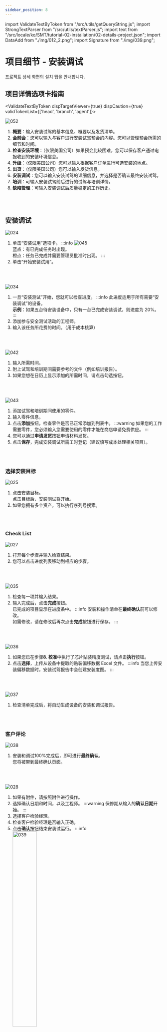 ```yaml
---
sidebar_position: 8
---
```


import ValidateTextByToken from "/src/utils/getQueryString.js";
import StrongTextParser from "/src/utils/textParser.js";
import text from "/src/locale/ko/SMT/tutorial-02-installation/02-details-project.json";
import DataAdd from "./img/012_2.png";
import Signature from "./img/039.png";

# 项目细节 - 安装调试

프로젝트 상세 화면의 설치 탭을 안내합니다. 

## 项目详情选项卡指南

<ValidateTextByToken dispTargetViewer={true} dispCaution={true} validTokenList={['head', 'branch', 'agent']}>

![052](./img/052.png)
1. **概要**：输入安装试驾的基本信息、概要以及发货清单。
1. **会前会**：您可以输入与客户进行安装试驾预会的内容。您可以管理预会所需的细节和时间。
1. **检查安装环境**：（仅限美国公司）如果预会比较困难，您可以保存客户通过电报收到的安装环境信息。
1. **升级**：（仅限美国公司）您可以输入根据客户订单进行可选安装的地点。
1. **出货**：（仅限美国公司）您可以输入发货信息。
1. **安装调试**：您可以输入安装试驾的详细信息，并选择是否确认最终安装试驾。
1. **培训**：可输入安装试驾前后进行的试驾与培训详情。 
1. **缺陷管理**：可输入安装调试后质量稳定的工作历史。
<br/>
<br/>

## 安装调试
![024](./img/024.png)
1. 单击“安装试用”选项卡。
    :::info
    ![045](./img/045.png)
    <br/>蓝点：有已完成任务时出现。
    <br/>橙点：任务已完成并需要管理员批准时出现。
    :::
1. 单击“开始安装试用”。
<br/>
<br/>

![034](./img/034.png)
1. 一旦“安装测试”开始，您就可以检查进度。
    :::info
    此进度适用于所有需要“安装调试”的设备。
    <br/>**示例**：如果五台待安装设备中，只有一台已完成安装调试，则进度为 20%。
    :::
1. 添加参与安全测试活动的工程师。
1. 输入该任务所花费的时间。（用于成本核算）
<br/>
<br/>

![042](./img/042.png)
1. 输入所需时间。
1. 附上试驾和培训期间需要参考的文件（例如培训报告）。
1. 如果您想在日历上显示添加的所需时间，请点击勾选按钮。
<br/>
<br/>

![043](./img/043.png)
1. 添加试驾和培训期间使用的零件。
1. 输入零件信息。
1. 点击**添加**按钮，检查零件是否已正常添加到列表中。
:::warning
如果您的工作需要零件，您必须输入您需要使用的零件才能在商店申请免费供应。
:::
1. 您可以通过**申请发货**按钮申请材料发货。
1. 点击**保存**，完成安装调试所需工时登记（建议填写成本处理相关项目）。
<br/>
<br/>

### 选择安装目标
![025](./img/025.png)
1. 点击安装目标。<br/>点击目标后，安装测试将开始。
1. 如果您拥有多个资产，可以执行序列号搜索。
<br/>
<br/>

### Check List
![027](./img/027.png)
1. 打开每个步骤并输入检查结果。
1. 您可以点击进度列表移动到相应的步骤。
<br/>
<br/>

![035](./img/035.png)
1. 检查每一项并输入结果。
1. 输入完成后，点击**完成**按钮。
    <br/>已完成的项目显示在进度条中。
    :::info
    安装和操作清单在**最终确认**前可以修改。
    <br/>如需修改，请在修改后再次点击**完成**按钮进行保存。
    ::: 
<br/>
<br/>

![036](./img/036.png)
1. 如果您已在步骤**8. 校准**中执行了芯片贴装精度测试，请点击**执行**按钮。
1. 点击**选择**，上传从设备中提取的贴装偏移数据 Excel 文件。
    :::info
    当您上传安装偏移数据时，安装试驾报告中会创建安装度图。
    :::
<br/>
<br/>

![037](./img/037.png)
1. 检查清单完成后，将自动生成设备的安装和调试报告。
<br/>
<br/>

### 客户评论

![038](./img/038.png)
1. 安装和调试100%完成后，即可进行**最终确认**。
    <br/>您将被带到最终确认页面。
<br/>
<br/>

![028](./img/028.png)
1. 如果有附件，请按照附件进行操作。
1. 选择确认日期和时间，以及工程师。
    :::warning
    保修期从输入的**确认日期**开始。
    :::
1. 选择客户检验经理。
1. 检查客户检验经理是否输入正确。
1. 点击**确认**按钮结束安装试运行。
    :::info
    <div><img src={Signature} width="40%" alt="039" /></div>
    <br/>客户公司审核员签名后，您必须点击“保存”才能完成项目。
    1. 如果可以使用手写签名，请选择并使用手写签名。
    1. 如果电子签名不具有法律效力，例如在**中国**，请附上可以替代签名的可信文件。
    :::
    :::warning
    本页面附件为替代签名的文件，请将工作相关附件上传至通用项目进行安装运行。
    :::
<br/>
<br/>

## 共同内容
![053](./img/053.png)
:::info
    这是项目详情页面中各标签页的通用内容。有关通用内容的各项目，请参阅以下内容。
:::
<br/>
<br/>

### 共同内容 - 1/3
![048](./img/048.png)
1. 您可以查看安装试驾项目的代码。
1. 完成安装试驾后，**操作员**必须点击**项目完成**按钮。点击此按钮后，所有选项卡中的任务都将**处理为完成**。
    :::warning
    您可以在点击“完成”按钮后出现的弹出窗口中更改保修期开始日期。
    <br/>在继续完成过程之前，您必须再次检查保修期开始日期是否正确。
    :::
1. 当选择**项目完成**后，该按钮将变为活动状态。**管理员**检查项目结果后，点击**批准项目**按钮。
    :::warning
    您可以在点击“完成”按钮后出现的弹出窗口中更改保修期开始日期。
    <br/>在继续完成过程之前，您必须再次检查保修期开始日期是否正确。
    :::
1. 点击查看**安装试驾报告**。如果您完成**安装**选项卡中的所有清单，报告将自动生成。
1. 您可以添加对项目有用的附件。
<br/>
<br/>

### 共同内容 - 2/3
![049](./img/049.png)
1. 核对客户信息，如需修改，请点击**修改**按钮。
1. 如果需要更改客户审核人，请点击**更改**按钮。
1. 对于负责中心，项目创建后无法更改。
1. 您可以通过**添加**按钮添加项目经理。
<br/>
<br/>

### 共同内容 - 3/3
![050](./img/050.png)
1. 您可以在时间轴中查看项目的活动历史记录。
1. 您可以通过撰写评论与工程师和经理进行沟通。
    :::tip
    - **重要** 如果您选中该框并写评论，则会向项目中注册的人员发送电子邮件。
    :::
1. 当您需要取消项目时，请使用此选项。安装和调试过程完成后，该按钮将被禁用。
1. 您可以选择**收藏夹**。
</ValidateTextByToken>


